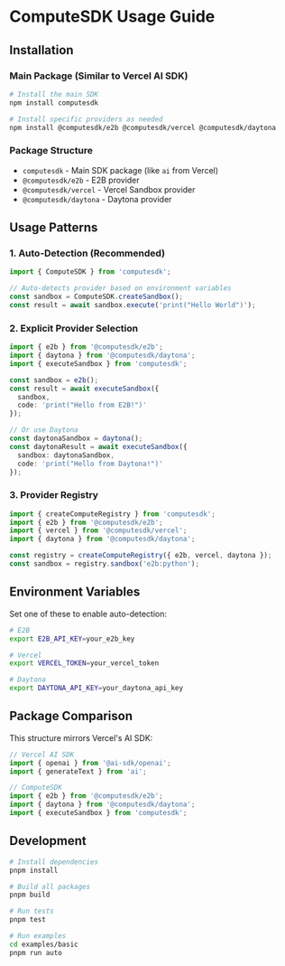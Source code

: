# ComputeSDK Usage Guide

## Installation

### Main Package (Similar to Vercel AI SDK)

```bash
# Install the main SDK
npm install computesdk

# Install specific providers as needed
npm install @computesdk/e2b @computesdk/vercel @computesdk/daytona
```

### Package Structure

- `computesdk` - Main SDK package (like `ai` from Vercel)
- `@computesdk/e2b` - E2B provider
- `@computesdk/vercel` - Vercel Sandbox provider
- `@computesdk/daytona` - Daytona provider

## Usage Patterns

### 1. Auto-Detection (Recommended)

```typescript
import { ComputeSDK } from 'computesdk';

// Auto-detects provider based on environment variables
const sandbox = ComputeSDK.createSandbox();
const result = await sandbox.execute('print("Hello World")');
```

### 2. Explicit Provider Selection

```typescript
import { e2b } from '@computesdk/e2b';
import { daytona } from '@computesdk/daytona';
import { executeSandbox } from 'computesdk';

const sandbox = e2b();
const result = await executeSandbox({
  sandbox,
  code: 'print("Hello from E2B!")'
});

// Or use Daytona
const daytonaSandbox = daytona();
const daytonaResult = await executeSandbox({
  sandbox: daytonaSandbox,
  code: 'print("Hello from Daytona!")'
});
```

### 3. Provider Registry

```typescript
import { createComputeRegistry } from 'computesdk';
import { e2b } from '@computesdk/e2b';
import { vercel } from '@computesdk/vercel';
import { daytona } from '@computesdk/daytona';

const registry = createComputeRegistry({ e2b, vercel, daytona });
const sandbox = registry.sandbox('e2b:python');
```

## Environment Variables

Set one of these to enable auto-detection:

```bash
# E2B
export E2B_API_KEY=your_e2b_key

# Vercel
export VERCEL_TOKEN=your_vercel_token  

# Daytona
export DAYTONA_API_KEY=your_daytona_api_key


```

## Package Comparison

This structure mirrors Vercel's AI SDK:

```typescript
// Vercel AI SDK
import { openai } from '@ai-sdk/openai';
import { generateText } from 'ai';

// ComputeSDK
import { e2b } from '@computesdk/e2b';
import { daytona } from '@computesdk/daytona';
import { executeSandbox } from 'computesdk';
```

## Development

```bash
# Install dependencies
pnpm install

# Build all packages
pnpm build

# Run tests
pnpm test

# Run examples
cd examples/basic
pnpm run auto
```